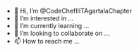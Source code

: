 - 👋 Hi, I’m @CodeChefIIITAgartalaChapter
- 👀 I’m interested in ...
- 🌱 I’m currently learning ...
- 💞️ I’m looking to collaborate on ...
- 📫 How to reach me ...

<!---
CodeChefIIITAgartalaChapter/CodeChefIIITAgartalaChapter is a ✨ special ✨ repository because its `README.md` (this file) appears on your GitHub profile.
You can click the Preview link to take a look at your changes.
--->
